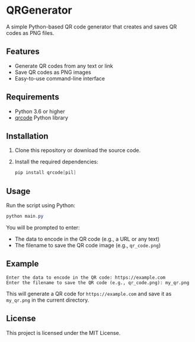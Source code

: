 # QRGenerator

A simple Python-based QR code generator that creates and saves QR codes as PNG files.

## Features

- Generate QR codes from any text or link
- Save QR codes as PNG images
- Easy-to-use command-line interface

## Requirements

- Python 3.6 or higher
- [qrcode](https://pypi.org/project/qrcode/) Python library

## Installation

1. Clone this repository or download the source code.
2. Install the required dependencies:

   ```powershell
   pip install qrcode[pil]
   ```

## Usage

Run the script using Python:

```powershell
python main.py
```

You will be prompted to enter:

- The data to encode in the QR code (e.g., a URL or any text)
- The filename to save the QR code image (e.g., `qr_code.png`)

## Example

```shell
Enter the data to encode in the QR code: https://example.com
Enter the filename to save the QR code (e.g., qr_code.png): my_qr.png
```

This will generate a QR code for `https://example.com` and save it as `my_qr.png` in the current directory.

## License

This project is licensed under the MIT License.
